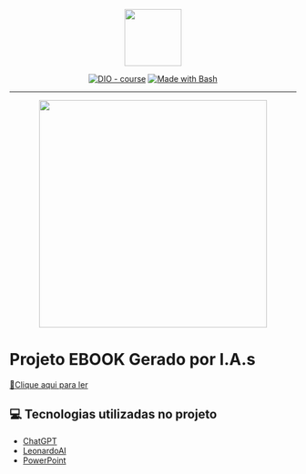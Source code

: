 <p align="center">
    <img width="100" src=".github/assets/banner.png">
</p>
 

<p align="center">
<a href="https://dio.me/"><img src="https://img.shields.io/badge/DIO-Course-28DA77?logo=youtube" alt="DIO - course"></a>
<a href="https://www.gnu.org/software/bash/" title="Go to Bash homepage"><img src="https://img.shields.io/badge/Prompt-Project-blue?logo=gnu-bash&amp;logoColor=white" alt="Made with Bash"></a></p>

-------


<p align="center">
<img 
    src="./assets/cover.png"
    width="400"  
/>
</p>

# Projeto EBOOK Gerado por I.A.s

<a href="https://github.com/Yolandagin/prompts-recipe-to-create-a-ebook/blob/main/assets/Ebook%20apraxia%20final.pdf"> 📕Clique aqui para ler</a>

## 💻 Tecnologias utilizadas no projeto

- [ChatGPT](https://chat.openai.com/) 
- [LeonardoAI](https://www.https://leonardo.ai/)
- [PowerPoint](https://www.microsoft.com/en/microsoft-365/powerpoint)



